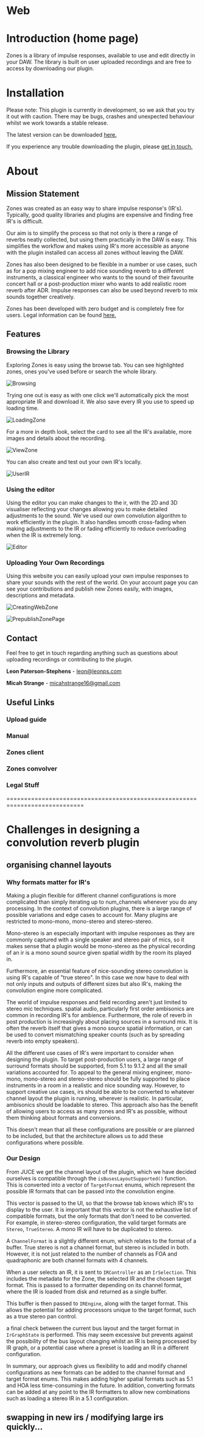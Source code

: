 # Web

# Introduction (home page)

Zones is a library of impulse responses, available to use and edit directly in your
DAW. The library is built on user uploaded recordings and are free to access by downloading
our plugin.

# Installation

Please note: This plugin is currently in development, so we ask that you try it out with caution.
There may be bugs, crashes and unexpected behaviour whilst we work towards a stable release.

The latest version can be downloaded [here.](https://github.com/zones-convolution/zones_client/releases)

If you experience any trouble downloading the plugin, please [get in touch.](#Contact)

# About

## Mission Statement

Zones was created as an easy way to share impulse response's (IR's). Typically, good quality
libraries and plugins are expensive and finding free IR's is difficult.

Our aim is to simplify the process so that not only is there a range of reverbs neatly collected, but
using them practically in the DAW is easy. This simplifies the workflow and makes
using IR's more accessible as anyone with the plugin installed can access all zones without leaving
the DAW.

Zones has also been designed to be flexible in a number or use cases, such as for a pop mixing engineer
to add nice sounding reverb to a different instruments, a classical engineer who wants to the sound
of their favourite concert hall or a post-production mixer who wants to add realistic room reverb after
ADR. Impulse responses can also be used beyond reverb to mix sounds together creatively.

Zones has been developed with zero budget and is completely free for users.
Legal information can be found [here.](#legal-stuff)

## Features

### Browsing the Library

Exploring Zones is easy using the browse tab. You can see highlighted zones, ones you've used before or search
the whole library.

![Browsing](resources/GIFs/Browsing.gif "Using the Browse Tab")

Trying one out is easy as with one click we'll automatically pick the most appropriate IR and download it. We also
save every IR you use to speed up loading time.

![LoadingZone](resources/GIFs/LoadingZone.gif "Loading a Zone")

For a more in depth look, select the card to see all the IR's available, more images and details about the recording.

![ViewZone](resources/GIFs/ViewZone.gif "Viewing a Zone Page")

You can also create and test out your own IR's locally.

![UserIR](resources/GIFs/CreateUserIR.gif "Creating a User IR")

### Using the editor

Using the editor you can make changes to the ir, with the 2D and 3D visualiser reflecting your changes allowing you
to make detailed adjustments to the sound. We've used our own convolution algorithm to work efficiently in the plugin.
It also handles smooth cross-fading when making adjustments to the IR or fading efficiently to
reduce overloading when the IR is extremely long.

![Editor](resources/GIFs/EditTab.gif "Using the Edit Tab")

### Uploading Your Own Recordings

Using this website you can easily upload your own impulse responses to share your sounds with the rest of the world.
On your account page you can see your contributions and publish new Zones easily, with images, descriptions and
metadata.

![CreatingWebZone](resources/GIFs/CreatingWebZone.gif "Creating a Zone")

![PrepublishZonePage](resources/GIFs/PrepublishZonePage.gif "Viewing your Zones")

## Contact

Feel free to get in touch regarding anything such as questions about uploading recordings or
contributing to the plugin.

**Leon Paterson-Stephens** - leon@leonps.com

**Micah Strange** - micahstrange16@gmail.com

## Useful Links

### Upload guide

### Manual

### Zones client

### Zones convolver

### Legal Stuff

============================================================================

# Challenges in designing a convolution reverb plugin

## organising channel layouts

### Why formats matter for IR's

Making a plugin flexible for different channel configurations is more complicated
than simply iterating up to num_channels whenever you do any processing.
In the context of convolution plugins, there is a large range of possible
variations and edge cases to account for.
Many plugins are restricted to mono-mono, mono-stereo and stereo-stereo.

Mono-stereo is an especially important with impulse responses as they are
commonly captured with a single speaker and stereo pair of mics, so it
makes sense that a plugin would be mono-stereo as the physical recording of
an ir is a mono sound source given spatial width by the room its played in.

Furthermore, an essential feature of nice-sounding stereo convolution is using
IR's capable of "true stereo". In this case we now have to deal with not only
inputs and outputs of different sizes but also IR's, making the convolution
engine more complicated.

The world of impulse responses and field recording aren't just limited to stereo mic
techniques. spatial audio, particularly first order ambisonics are common in
recording IR's for ambience. Furthermore, the role of reverb in post production
is increasingly about placing sources in a surround mix. It is often the
reverb itself that gives a mono source spatial information, or can be used
to convert mismatching speaker counts (such as by spreading reverb into empty speakers).

All the different use cases of IR's were important to consider when designing
the plugin. To target post-production users, a large range of surround formats
should be supported, from 5.1 to 9.1.2 and all the small variations accounted for.
To appeal to the general mixing engineer, mono-mono, mono-stereo and stereo-stereo
should be fully supported to place instruments in a room in a realistic and
nice sounding way.
However, to support creative use cases, irs should be able to be converted
to whatever channel layout the plugin is running, wherever is realistic.
In particular, ambisonics should be loadable to stereo. This approach also
has the benefit of allowing users to access as many zones and IR's as possible,
without them thinking about formats and conversions.

This doesn't mean that all these configurations are possible or are planned to
be included, but that the architecture allows us to add these configurations
where possible.

### Our Design

From JUCE we get the channel layout of the plugin, which we have decided ourselves
is compatible through the ```isBusesLayoutSupported()``` function. This is converted
into a vector of ```TargetFormat``` enums, which represent the possible IR formats that
can be passed into the convolution engine.

This vector is passed to the UI, so that the browse tab knows which IR's to display to
the user. It is important that this vector is not the exhaustive list of compatible formats,
but the only formats that don't need to be converted. For example, in stereo-stereo
configuration, the valid target formats are ```Stereo```, ```TrueStereo```. A mono IR
will have to be duplicated to stereo.

A ```ChannelFormat``` is a slightly different enum, which relates to the format of a buffer.
True stereo is not a channel format, but stereo is included in both. However, it is not
just related to the number of channels as FOA and quadraphonic are both channel formats
with 4 channels.

When a user selects an IR, it is sent to ```IRController``` as an ```IrSelection```. This
includes the metadata for the Zone, the selected IR and the chosen target format. This is passed
to a formatter depending on its channel format, where the IR is loaded from disk and returned
as a single buffer.

This buffer is then passed to ```IREngine```, along with the target format. This allows
the potential for adding processors unique to the target format, such as a true stereo
pan control.

a final check between the current bus layout and the target format in ```IrGraphState``` is
performed. This may seem excessive but prevents against the possibility of the bus layout
changing whilst an IR is being processed by IR graph, or a potential case where a preset
is loading an IR in a different configuration.

In summary, our approach gives us flexibility to add and modify channel configurations as
new formats can be added to the channel format and target format enums. This makes
adding higher spatial formats such as 5.1 and HOA less time-consuming in the future. In addition, converting
formats can be added at any point to the IR formatters to allow new combinations such
as loading a stereo IR in a 5.1 configuration.

## swapping in new irs / modifying large irs quickly...